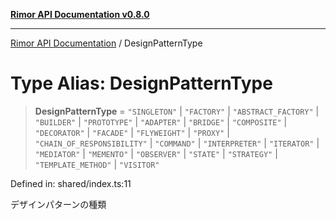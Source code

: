 [**Rimor API Documentation v0.8.0**](../README.md)

***

[Rimor API Documentation](../globals.md) / DesignPatternType

# Type Alias: DesignPatternType

> **DesignPatternType** = `"SINGLETON"` \| `"FACTORY"` \| `"ABSTRACT_FACTORY"` \| `"BUILDER"` \| `"PROTOTYPE"` \| `"ADAPTER"` \| `"BRIDGE"` \| `"COMPOSITE"` \| `"DECORATOR"` \| `"FACADE"` \| `"FLYWEIGHT"` \| `"PROXY"` \| `"CHAIN_OF_RESPONSIBILITY"` \| `"COMMAND"` \| `"INTERPRETER"` \| `"ITERATOR"` \| `"MEDIATOR"` \| `"MEMENTO"` \| `"OBSERVER"` \| `"STATE"` \| `"STRATEGY"` \| `"TEMPLATE_METHOD"` \| `"VISITOR"`

Defined in: shared/index.ts:11

デザインパターンの種類
